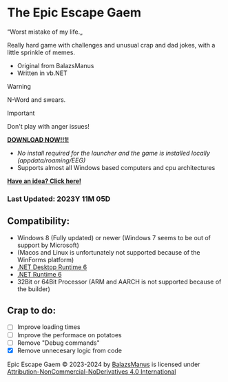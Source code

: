 # The Epic Escape Gaem
“Worst mistake of my life.„

Really hard game with challenges and unusual crap and dad jokes, with a little sprinkle of memes.

- Original from BalazsManus
- Written in vb.NET

> [!WARNING]
> N-Word and swears.

> [!IMPORTANT]
> Don't play with anger issues!

**[DOWNLOAD NOW!!1!](https://github.com/Delta-Trolling-Technologies/EpicEscapeGaem/releases/latest/launcher.exe/download)**

- *No install required for the launcher and the game is installed locally (appdata/roaming/EEG)*
- Supports almost all Windows based computers and cpu architectures

**[Have an idea? Click here!](https://github.com/Delta-Trolling-Technologies/EpicEscapeGaem/issues/new/choose)**

### Last Updated: 2023Y 11M 05D

## Compatibility:
- Windows 8 (Fully updated) or newer (Windows 7 seems to be out of support by Microsoft)
- (Macos and Linux is unfortunately not supported because of the WinForms platform)
- [.NET Desktop Runtime 6](https://dotnet.microsoft.com/en-us/download/dotnet/6.0)
- [.NET Runtime 6](https://dotnet.microsoft.com/en-us/download/dotnet/6.0)
- 32Bit or 64Bit Processor (ARM and AARCH is not supported because of the builder)

## Crap to do:

- [ ] Improve loading times
- [ ] Improve the performace on potatoes
- [ ] Remove "Debug commands"
- [X] Remove unnecesary logic from code

Epic Escape Gaem © 2023-2024 by [BalazsManus](https://balazsmanus.hu) is licensed under [Attribution-NonCommercial-NoDerivatives 4.0 International](http://creativecommons.org/licenses/by-nc-nd/4.0/?ref=epic-escape-gaem) 

